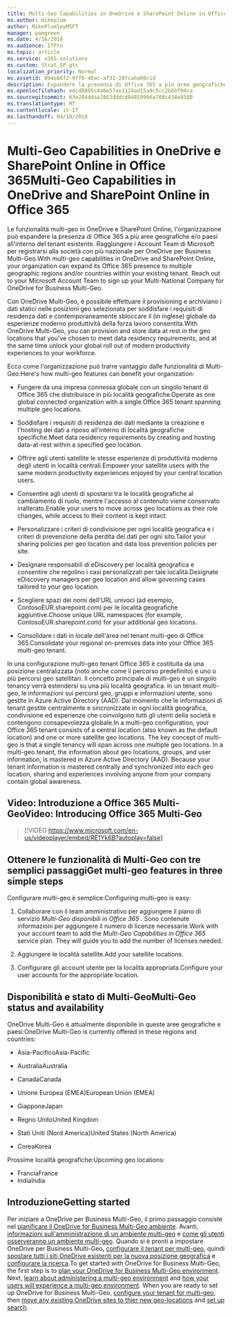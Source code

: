 ```yaml
---
title: Multi-Geo Capabilities in OneDrive e SharePoint Online in Office 365
ms.author: mikeplum
author: MikePlumleyMSFT
manager: pamgreen
ms.date: 4/16/2018
ms.audience: ITPro
ms.topic: article
ms.service: o365-solutions
ms.custom: Strat_SP_gtc
localization_priority: Normal
ms.assetid: 094e86f2-9ff0-40ac-af31-28fcaba00c1d
description: Espandere la presenza di Office 365 a più aree geografiche con funzionalità multi-geo in OneDrive e SharePoint Online.
ms.openlocfilehash: edcd8895c4a6e57ae1124ad15a9c5cc2b6bf94ca
ms.sourcegitcommit: 63e2844daa2863dddcd84819966a708c434e8580
ms.translationtype: MT
ms.contentlocale: it-IT
ms.lasthandoff: 04/18/2018
---
```

# <a name="multi-geo-capabilities-in-onedrive-and-sharepoint-online-in-office-365"></a><span data-ttu-id="6c9c8-103">Multi-Geo Capabilities in OneDrive e SharePoint Online in Office 365</span><span class="sxs-lookup"><span data-stu-id="6c9c8-103">Multi-Geo Capabilities in OneDrive and SharePoint Online in Office 365</span></span>

<span data-ttu-id="6c9c8-p101">Le funzionalità multi-geo in OneDrive e SharePoint Online, l'organizzazione può espandere la presenza di Office 365 a più aree geografiche e/o paesi all'interno del tenant esistente. Raggiungere i Account Team di Microsoft per registrarsi alla società con più nazionale per OneDrive per Business Multi-Geo.</span><span class="sxs-lookup"><span data-stu-id="6c9c8-p101">With multi-geo capabilities in OneDrive and SharePoint Online, your organization can expand its Office 365 presence to multiple geographic regions and/or countries within your existing tenant. Reach out to your Microsoft Account Team to sign up your Multi-National Company for OneDrive for Business Multi-Geo.</span></span>
  
<span data-ttu-id="6c9c8-106">Con OneDrive Multi-Geo, è possibile effettuare il provisioning e archiviano i dati statici nelle posizioni geo selezionata per soddisfare i requisiti di residenza dati e contemporaneamente sbloccare il (in inglese) globale da esperienze moderno produttività della forza lavoro consentita.</span><span class="sxs-lookup"><span data-stu-id="6c9c8-106">With OneDrive Multi-Geo, you can provision and store data at rest in the geo locations that you've chosen to meet data residency requirements, and at the same time unlock your global roll out of modern productivity experiences to your workforce.</span></span>
  
<span data-ttu-id="6c9c8-107">Ecco come l'organizzazione può trarre vantaggio dalle funzionalità di Multi-Geo:</span><span class="sxs-lookup"><span data-stu-id="6c9c8-107">Here's how multi-geo features can benefit your organization:</span></span>
  
- <span data-ttu-id="6c9c8-108">Fungere da una impresa connessa globale con un singolo tenant di Office 365 che distribuisce in più località geografiche.</span><span class="sxs-lookup"><span data-stu-id="6c9c8-108">Operate as one global connected organization with a single Office 365 tenant spanning multiple geo locations.</span></span>
    
- <span data-ttu-id="6c9c8-109">Soddisfare i requisiti di residenza dei dati mediante la creazione e l'hosting dei dati a riposo all'interno di località geografiche specifiche.</span><span class="sxs-lookup"><span data-stu-id="6c9c8-109">Meet data residency requirements by creating and hosting data-at-rest within a specified geo location.</span></span>
    
- <span data-ttu-id="6c9c8-110">Offrire agli utenti satellite le stesse esperienze di produttività moderna degli utenti in località centrali.</span><span class="sxs-lookup"><span data-stu-id="6c9c8-110">Empower your satellite users with the same modern productivity experiences enjoyed by your central location users.</span></span>
    
- <span data-ttu-id="6c9c8-111">Consentire agli utenti di spostarsi tra le località geografiche al cambiamento di ruolo, mentre l'accesso al contenuto viene conservato inalterato.</span><span class="sxs-lookup"><span data-stu-id="6c9c8-111">Enable your users to move across geo locations as their role changes, while access to their content is kept intact.</span></span>
    
- <span data-ttu-id="6c9c8-112">Personalizzare i criteri di condivisione per ogni località geografica e i criteri di prevenzione della perdita dei dati per ogni sito.</span><span class="sxs-lookup"><span data-stu-id="6c9c8-112">Tailor your sharing policies per geo location and data loss prevention policies per site.</span></span>
    
- <span data-ttu-id="6c9c8-113">Designare responsabili di eDiscovery per località geografica e consentire che regolino i casi personalizzati per tale località.</span><span class="sxs-lookup"><span data-stu-id="6c9c8-113">Designate eDiscovery managers per geo location and allow governing cases tailored to your geo location.</span></span>
    
- <span data-ttu-id="6c9c8-114">Scegliere spazi dei nomi dell'URL univoci (ad esempio, ContosoEUR.sharepoint.com) per le località geografiche aggiuntive.</span><span class="sxs-lookup"><span data-stu-id="6c9c8-114">Choose unique URL namespaces (for example, ContosoEUR.sharepoint.com) for your additional geo locations.</span></span>
    
- <span data-ttu-id="6c9c8-115">Consolidare i dati in locale dell'area nel tenant multi-geo di Office 365.</span><span class="sxs-lookup"><span data-stu-id="6c9c8-115">Consolidate your regional on-premises data into your Office 365 multi-geo tenant.</span></span>
    
<span data-ttu-id="6c9c8-p102">In una configurazione multi-geo tenant Office 365 è costituita da una posizione centralizzata (noto anche come il percorso predefinito) e uno o più percorsi geo satellitari. Il concetto principale di multi-geo è un singolo tenancy verrà estendersi su una più località geografica. In un tenant multi-geo, le informazioni sui percorsi geo, gruppi e informazioni utente, sono gestite in Azure Active Directory (AAD). Dal momento che le informazioni di tenant gestite centralmente e sincronizzate in ogni località geografica, condivisione ed esperienze che coinvolgono tutti gli utenti della società e contengono consapevolezza globale.</span><span class="sxs-lookup"><span data-stu-id="6c9c8-p102">In a multi-geo configuration, your Office 365 tenant consists of a central location (also known as the default location) and one or more satellite geo locations. The key concept of multi-geo is that a single tenancy will span across one multiple geo locations. In a multi-geo tenant, the information about geo locations, groups, and user information, is mastered in Azure Active Directory (AAD). Because your tenant information is mastered centrally and synchronized into each geo location, sharing and experiences involving anyone from your company contain global awareness.</span></span>

## <a name="video-introducing-office-365-multi-geo"></a><span data-ttu-id="6c9c8-120">Video: Introduzione a Office 365 Multi-Geo</span><span class="sxs-lookup"><span data-stu-id="6c9c8-120">Video: Introducing Office 365 Multi-Geo</span></span>

> [!VIDEO https://www.microsoft.com/en-us/videoplayer/embed/RE1Yk6B?autoplay=false]
  
## <a name="get-multi-geo-features-in-three-simple-steps"></a><span data-ttu-id="6c9c8-121">Ottenere le funzionalità di Multi-Geo con tre semplici passaggi</span><span class="sxs-lookup"><span data-stu-id="6c9c8-121">Get multi-geo features in three simple steps</span></span>

<span data-ttu-id="6c9c8-122">Configurare multi-geo è semplice:</span><span class="sxs-lookup"><span data-stu-id="6c9c8-122">Configuring multi-geo is easy:</span></span>
  
1. <span data-ttu-id="6c9c8-p103">Collaborare con il team amministrativo per aggiungere il piano di servizio _Multi-Geo disponibili in Office 365_ . Sono contenute informazioni per aggiungere il numero di licenze necessarie.</span><span class="sxs-lookup"><span data-stu-id="6c9c8-p103">Work with your account team to add the _Multi-Geo Capabilities in Office 365_ service plan. They will guide you to add the number of licenses needed.</span></span>
    
2. <span data-ttu-id="6c9c8-125">Aggiungere le località satellite.</span><span class="sxs-lookup"><span data-stu-id="6c9c8-125">Add your satellite locations.</span></span>
    
3. <span data-ttu-id="6c9c8-126">Configurare gli account utente per la località appropriata.</span><span class="sxs-lookup"><span data-stu-id="6c9c8-126">Configure your user accounts for the appropriate location.</span></span>
    
## <a name="multi-geo-status-and-availability"></a><span data-ttu-id="6c9c8-127">Disponibilità e stato di Multi-Geo</span><span class="sxs-lookup"><span data-stu-id="6c9c8-127">Multi-Geo status and availability</span></span>

<span data-ttu-id="6c9c8-128">OneDrive Multi-Geo è attualmente disponibile in queste aree geografiche e paesi:</span><span class="sxs-lookup"><span data-stu-id="6c9c8-128">OneDrive Multi-Geo is currently offered in these regions and countries:</span></span>
  
- <span data-ttu-id="6c9c8-129">Asia-Pacifico</span><span class="sxs-lookup"><span data-stu-id="6c9c8-129">Asia-Pacific</span></span>
    
- <span data-ttu-id="6c9c8-130">Australia</span><span class="sxs-lookup"><span data-stu-id="6c9c8-130">Australia</span></span>
    
- <span data-ttu-id="6c9c8-131">Canada</span><span class="sxs-lookup"><span data-stu-id="6c9c8-131">Canada</span></span>
    
- <span data-ttu-id="6c9c8-132">Unione Europea (EMEA)</span><span class="sxs-lookup"><span data-stu-id="6c9c8-132">European Union (EMEA)</span></span>
    
- <span data-ttu-id="6c9c8-133">Giappone</span><span class="sxs-lookup"><span data-stu-id="6c9c8-133">Japan</span></span>
    
- <span data-ttu-id="6c9c8-134">Regno Unito</span><span class="sxs-lookup"><span data-stu-id="6c9c8-134">United Kingdom</span></span>
    
- <span data-ttu-id="6c9c8-135">Stati Uniti (Nord America)</span><span class="sxs-lookup"><span data-stu-id="6c9c8-135">United States (North America)</span></span>
    
- <span data-ttu-id="6c9c8-136">Corea</span><span class="sxs-lookup"><span data-stu-id="6c9c8-136">Korea</span></span>
      
<span data-ttu-id="6c9c8-137">Prossime località geografiche:</span><span class="sxs-lookup"><span data-stu-id="6c9c8-137">Upcoming geo locations:</span></span>
  
- <span data-ttu-id="6c9c8-138">Francia</span><span class="sxs-lookup"><span data-stu-id="6c9c8-138">France</span></span>
- <span data-ttu-id="6c9c8-139">India</span><span class="sxs-lookup"><span data-stu-id="6c9c8-139">India</span></span>
    
## <a name="getting-started"></a><span data-ttu-id="6c9c8-140">Introduzione</span><span class="sxs-lookup"><span data-stu-id="6c9c8-140">Getting started</span></span>

<span data-ttu-id="6c9c8-p104">Per iniziare a OneDrive per Business Multi-Geo, il primo passaggio consiste nel [pianificare il OneDrive for Business Multi-Geo ambiente](plan-for-multi-geo.md). Avanti, [informazioni sull'amministrazione di un ambiente multi-geo](administering-a-multi-geo-environment.md) e [come gli utenti osserveranno un ambiente multi-geo](multi-geo-user-experience.md). Quando si è pronti a impostare OneDrive per Business Multi-Geo, [configurare il tenant per multi-geo](multi-geo-tenant-configuration.md), quindi [spostare tutti i siti OneDrive esistenti per la nuova posizione geografica](move-onedrive-between-geo-locations.md) e [configurare la ricerca](configure-search-for-multi-geo.md).</span><span class="sxs-lookup"><span data-stu-id="6c9c8-p104">To get started with OneDrive for Business Multi-Geo, the first step is to [plan your OneDrive for Business Multi-Geo environment](plan-for-multi-geo.md). Next, [learn about administering a multi-geo environment](administering-a-multi-geo-environment.md) and [how your users will experience a multi-geo environment](multi-geo-user-experience.md). When you are ready to set up OneDrive for Business Multi-Geo, [configure your tenant for multi-geo](multi-geo-tenant-configuration.md), then [move any existing OneDrive sites to thier new geo-locations](move-onedrive-between-geo-locations.md) and [set up search](configure-search-for-multi-geo.md).</span></span>
